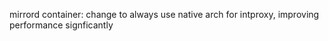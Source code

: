mirrord container: change to always use native arch for intproxy, improving performance signficantly
